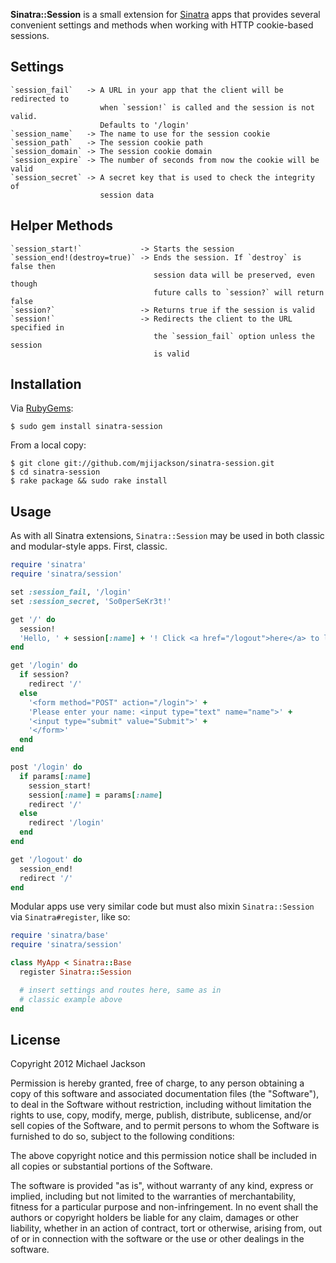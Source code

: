 **Sinatra::Session** is a small extension for [Sinatra](http://www.sinatrarb.com/)
apps that provides several convenient settings and methods when working with
HTTP cookie-based sessions.

## Settings

    `session_fail`   -> A URL in your app that the client will be redirected to
                        when `session!` is called and the session is not valid.
                        Defaults to '/login'
    `session_name`   -> The name to use for the session cookie
    `session_path`   -> The session cookie path
    `session_domain` -> The session cookie domain
    `session_expire` -> The number of seconds from now the cookie will be valid
    `session_secret` -> A secret key that is used to check the integrity of
                        session data

## Helper Methods

    `session_start!`             -> Starts the session
    `session_end!(destroy=true)` -> Ends the session. If `destroy` is false then
                                    session data will be preserved, even though
                                    future calls to `session?` will return false
    `session?`                   -> Returns true if the session is valid
    `session!`                   -> Redirects the client to the URL specified in
                                    the `session_fail` option unless the session
                                    is valid

## Installation

Via [RubyGems](http://rubygems.org):

    $ sudo gem install sinatra-session

From a local copy:

    $ git clone git://github.com/mjijackson/sinatra-session.git
    $ cd sinatra-session
    $ rake package && sudo rake install

## Usage

As with all Sinatra extensions, `Sinatra::Session` may be used in both classic
and modular-style apps. First, classic.

```ruby
require 'sinatra'
require 'sinatra/session'

set :session_fail, '/login'
set :session_secret, 'So0perSeKr3t!'

get '/' do
  session!
  'Hello, ' + session[:name] + '! Click <a href="/logout">here</a> to logout.'
end

get '/login' do
  if session?
    redirect '/'
  else
    '<form method="POST" action="/login">' +
    'Please enter your name: <input type="text" name="name">' +
    '<input type="submit" value="Submit">' +
    '</form>'
  end
end

post '/login' do
  if params[:name]
    session_start!
    session[:name] = params[:name]
    redirect '/'
  else
    redirect '/login'
  end
end

get '/logout' do
  session_end!
  redirect '/'
end
```

Modular apps use very similar code but must also mixin `Sinatra::Session` via
`Sinatra#register`, like so:

```ruby
require 'sinatra/base'
require 'sinatra/session'

class MyApp < Sinatra::Base
  register Sinatra::Session

  # insert settings and routes here, same as in
  # classic example above
end
```

## License

Copyright 2012 Michael Jackson

Permission is hereby granted, free of charge, to any person obtaining a copy
of this software and associated documentation files (the "Software"), to deal
in the Software without restriction, including without limitation the rights
to use, copy, modify, merge, publish, distribute, sublicense, and/or sell
copies of the Software, and to permit persons to whom the Software is
furnished to do so, subject to the following conditions:

The above copyright notice and this permission notice shall be included in
all copies or substantial portions of the Software.

The software is provided "as is", without warranty of any kind, express or
implied, including but not limited to the warranties of merchantability,
fitness for a particular purpose and non-infringement. In no event shall the
authors or copyright holders be liable for any claim, damages or other
liability, whether in an action of contract, tort or otherwise, arising from,
out of or in connection with the software or the use or other dealings in
the software.
